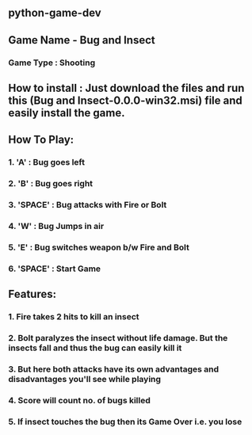 ## python-game-dev

## Game Name - Bug and Insect

### Game Type : Shooting
## How to install : Just download the files and run this (Bug and Insect-0.0.0-win32.msi) file and easily install the game.

## How To Play: 
### 1. 'A' : Bug goes left
### 2. 'B' : Bug goes right
### 3. 'SPACE' : Bug attacks with Fire or Bolt
### 4. 'W' : Bug Jumps in air
### 5. 'E' : Bug switches weapon b/w Fire and Bolt
### 6. 'SPACE' : Start Game

## Features:
### 1. Fire takes 2 hits to kill an insect
### 2. Bolt paralyzes the insect without life damage. But the insects fall and thus the bug can easily kill it
### 3. But here both attacks have its own advantages and disadvantages you'll see while playing
### 4. Score will count no. of bugs killed
### 5. If insect touches the bug then its Game Over i.e. you lose
